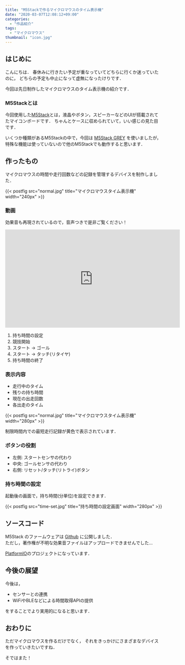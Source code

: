 ```yaml
---
title: "M5Stackで作るマイクロマウスのタイム表示機"
date: "2020-03-07T12:08:12+09:00"
categories:
  - "作品紹介"
tags:
  - "マイクロマウス"
thumbnail: "icon.jpg"
---
```


## はじめに

こんにちは．
春休みに行きたい予定が重なっていてどちらに行くか迷っていたのに，
どちらの予定も中止になって虚無になったけりです．

今回は先日制作したマイクロマウスのタイム表示機の紹介です．

<!--more-->

### M5Stackとは

今回使用した[M5Stack](https://m5stack.com/)とは，液晶やボタン，スピーカーなどのUIが搭載されてたマイコンボードです．
ちゃんとケースに収められていて，いい感じの見た目です．

いくつか種類があるM5Stackの中で，今回は
[M5Stack GREY](https://m5stack.com/collections/m5-core/products/grey-development-core)
を使いましたが，特殊な機能は使っていないので他のM5Stackでも動作すると思います．

## 作ったもの

マイクロマウスの時間や走行回数などの記録を管理するデバイスを制作しました．

{{< postfig src="normal.jpg" title="マイクロマウスタイム表示機" width="240px" >}}

### 動画

効果音も再現されているので，音声つきで是非ご覧ください！

<iframe width="560" height="315" src="https://www.youtube.com/embed/T1re2yZW0nY" frameborder="0" allow="accelerometer; autoplay; encrypted-media; gyroscope; picture-in-picture" allowfullscreen></iframe>

1. 持ち時間の設定
2. 競技開始
3. スタート → ゴール
4. スタート → タッチ(リタイヤ)
5. 持ち時間の終了

### 表示内容

- 走行中のタイム
- 残りの持ち時間
- 現在の出走回数
- 各出走のタイム

{{< postfig src="normal.jpg" title="マイクロマウスタイム表示機" width="280px" >}}

制限時間内での最短走行記録が黄色で表示されています．

### ボタンの役割

- 左側: スタートセンサの代わり
- 中央: ゴールセンサの代わり
- 右側: リセット/タッチ(リトライ)ボタン

### 持ち時間の設定

起動後の画面で，持ち時間(分単位)を設定できます．

{{< postfig src="time-set.jpg" title="持ち時間の設定画面" width="280px" >}}

## ソースコード

M5Stack のファームウェアは
[Github](https://github.com/kerikun11/m5stack-micromouse-timer) に公開しました．  
ただし，著作権が不明な効果音ファイルはアップロードできませんでした...

[PlatformIO](https://platformio.org/)のプロジェクトになっています．

## 今後の展望

今後は，

- センサーとの連携
- WiFiやBLEなどによる時間取得APIの提供

をすることでより実用的になると思います．

## おわりに

ただマイクロマウスを作るだけでなく，
それをきっかけにさまざまなデバイスを作っていきたいですね．

そではまた！
